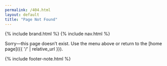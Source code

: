 ```yaml
---
permalink: /404.html
layout: default
title: "Page Not Found"
---
```


{% include brand.html %}
{% include nav.html %}

Sorry—this page doesn’t exist. Use the menu above or return to the [home page]({{ '/' | relative_url }}).

{% include footer-note.html %}